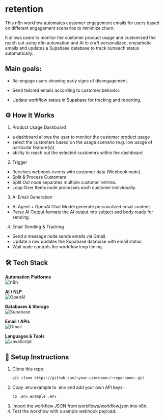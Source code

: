 # retention
This n8n workflow automates customer engagement emails for users based on different engagement scenarios to minimize churn.

It allows users to monitor the customer product usage and customized the reach out using n8n automation and AI to  craft personalized, empathetic emails and updates a Supabase database to track outreach status automatically.

## Main goals:

- Re-engage users showing early signs of disengagement.

- Send tailored emails according to customer behavior.

- Update workflow status in Supabase for tracking and reporting.

## ⚙️ How It Works

1. Product Usage Dashboard
- a dashboard allows the user to monitor the customer product usage
- select the customers based on the usage scenario (e.g. low usage of particular feature(s))
- ability to reach out the selected custoemrs within the dashboard
2. Trigger
- Receives webhook events with customer data (Webhook node).
- Split & Process Customers
- Split Out node separates multiple customer entries.
- Loop Over Items node processes each customer individually.
3. AI Email Generation
- AI Agent + OpenAI Chat Model generate personalized email content.
- Parse AI Output formats the AI output into subject and body ready for sending.
4. Email Sending & Tracking
- Send a message node sends emails via Gmail.
- Update a row updates the Supabase database with email status.
- Wait node controls the workflow loop timing.
## 🛠️ Tech Stack

**Automation Platforms**  
![n8n](https://img.shields.io/badge/n8n-EA4C89?style=for-the-badge&logo=n8n&logoColor=white)  

**AI / NLP**  
![OpenAI](https://img.shields.io/badge/OpenAI-412991?style=for-the-badge&logo=openai&logoColor=white)  

**Databases & Storage**  
![Supabase](https://img.shields.io/badge/Supabase-3ECF8E?style=for-the-badge&logo=supabase&logoColor=white)  

**Email / APIs**  
![Gmail](https://img.shields.io/badge/Gmail-EA4335?style=for-the-badge&logo=gmail&logoColor=white)  

**Languages & Tools**  
![JavaScript](https://img.shields.io/badge/JavaScript-F7DF1E?style=for-the-badge&logo=javascript&logoColor=black)  
## 🔐 Setup Instructions

1. Clone this repo:  
   ```bash
   git clone https://github.com/<your-username>/<repo-name>.git
2. Copy .env.example to .env and add your own API keys:
   ``` bash
   cp .env.example .env
3. Import the workflow JSON from workflows/workflow.json into n8n.
4. Test the workflow with a sample webhook payload.

